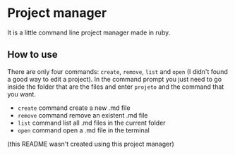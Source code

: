# Project manager

It is a little command line project manager made in ruby.

## How to use

There are only four commands: ```create```, ```remove```, ```list``` and ```open``` (I didn't found a good way to edit a project).
In the command prompt you just need to go inside the folder that are the files and enter ```projeto``` and the command that you want.

- ```create``` command create a new .md file
- ```remove``` command remove an existent .md file
- ```list``` command list all .md files in the current folder
- ```open``` command open a .md file in the terminal

(this README wasn't created using this project manager)